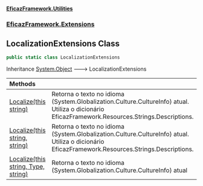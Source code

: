 #### [EficazFramework.Utilities](EficazFrameworkUtilities.md 'EficazFramework Utilities')
### [EficazFramework.Extensions](EficazFrameworkUtilities.md#EficazFramework.Extensions 'EficazFramework.Extensions')

## LocalizationExtensions Class

```csharp
public static class LocalizationExtensions
```

Inheritance [System.Object](https://docs.microsoft.com/en-us/dotnet/api/System.Object 'System.Object') &#129106; LocalizationExtensions

| Methods | |
| :--- | :--- |
| [Localize(this string)](LocalizationExtensions.Localize(thisstring).md 'EficazFramework.Extensions.LocalizationExtensions.Localize(this string)') | Retorna o texto no idioma (System.Globalization.Culture.CultureInfo) atual.<br/>Utiliza o dicionário EficazFramework.Resources.Strings.Descriptions. |
| [Localize(this string, string)](LocalizationExtensions.Localize(thisstring,string).md 'EficazFramework.Extensions.LocalizationExtensions.Localize(this string, string)') | Retorna o texto no idioma (System.Globalization.Culture.CultureInfo) atual.<br/>Utiliza o dicionário EficazFramework.Resources.Strings.Descriptions. |
| [Localize(this string, Type, string)](LocalizationExtensions.Localize(thisstring,Type,string).md 'EficazFramework.Extensions.LocalizationExtensions.Localize(this string, System.Type, string)') | Retorna o texto no idioma (System.Globalization.Culture.CultureInfo) atual |
